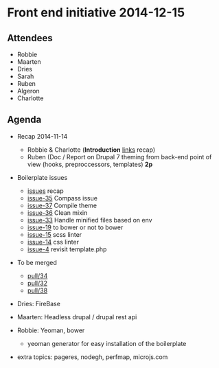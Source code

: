 # Front end initiative 2014-12-15

## Attendees
  * Robbie
  * Maarten
  * Dries
  * Sarah
  * Ruben
  * Algeron
  * Charlotte


## Agenda

  * Recap 2014-11-14
    * Robbie & Charlotte (**Introduction** [links](https://dl.dropboxusercontent.com/u/7422112/always/usefull_links_list.html) recap)
    * Ruben (Doc / Report on Drupal 7 theming from back-end point of view (hooks, preproccessors, templates) **2p**

  * Boilerplate issues
      * [issues](https://github.com/Crosscheck/drupal-theme-boilerplate/issues) recap
      * [issue-35](https://github.com/Crosscheck/drupal-theme-boilerplate/issues/35) Compass issue
      * [issue-37](https://github.com/Crosscheck/drupal-theme-boilerplate/issues/37) Compile theme
      * [issue-36](https://github.com/Crosscheck/drupal-theme-boilerplate/issues/36) Clean mixin
      * [issue-33](https://github.com/Crosscheck/drupal-theme-boilerplate/issues/33) Handle minified files based on env
      * [issue-19](https://github.com/Crosscheck/drupal-theme-boilerplate/issues/19) to bower or not to bower
      * [issue-15](https://github.com/Crosscheck/drupal-theme-boilerplate/issues/15) scss linter
      * [issue-14](https://github.com/Crosscheck/drupal-theme-boilerplate/issues/14) css linter
      * [issue-4](https://github.com/Crosscheck/drupal-theme-boilerplate/issues/4) revisit template.php
    
  * To be merged
    * [pull/34](https://github.com/Crosscheck/drupal-theme-boilerplate/pull/34)
    * [pull/32](https://github.com/Crosscheck/drupal-theme-boilerplate/pull/32)
    * [pull/38](https://github.com/Crosscheck/drupal-theme-boilerplate/pull/38)

  * Dries: FireBase
  * Maarten: Headless drupal / drupal rest api
  * Robbie: Yeoman, bower
    * yeoman generator for easy installation of the boilerplate
  * extra topics: pageres, nodegh, perfmap, microjs.com
